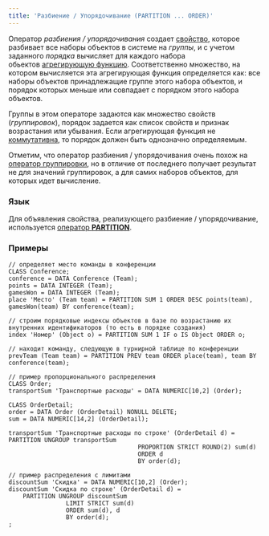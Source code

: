 ```yaml
---
title: 'Разбиение / Упорядочивание (PARTITION ... ORDER)'
---
```


Оператор *разбиения / упорядочивания* создает [свойство](Properties.md), которое разбивает все наборы объектов в системе на *группы*, и с учетом заданного *порядка* вычисляет для каждого набора обьектов [агрегирующую функцию](Set_operations.md#func). Соответственно множество, на котором вычисляется эта агрегирующая функция определяется как: все наборы объектов принадлежащие группе этого набора объектов, и порядок которых меньше или совпадает с порядком этого набора объектов. 

Группы в этом операторе задаются как множество свойств (*группировок*), порядок задается как список свойств и признак возрастания или убывания. Если агрегирующая функция не [коммутативна](Set_operations.md#commutative-broken), то порядок должен быть однозначно определяемым. 

Отметим, что оператор разбиения / упорядочивания очень похож на [оператор группировки](Grouping_GROUP_.md), но в отличие от последнего получает результат не для значений группировок, а для самих наборов объектов, для которых идет вычисление.

### Язык

Для объявления свойства, реализующего разбиение / упорядочивание, используется [оператор **PARTITION**](PARTITION_operator.md). 

### Примеры

```lsf
// определяет место команды в конференции
CLASS Conference;
conference = DATA Conference (Team);
points = DATA INTEGER (Team);
gamesWon = DATA INTEGER (Team);
place 'Место' (Team team) = PARTITION SUM 1 ORDER DESC points(team), gamesWon(team) BY conference(team);

// строим порядковые индексы объектов в базе по возрастанию их внутренних идентификаторов (то есть в порядке создания)
index 'Номер' (Object o) = PARTITION SUM 1 IF o IS Object ORDER o;

// находит команду, следующую в турнирной таблице по конференции
prevTeam (Team team) = PARTITION PREV team ORDER place(team), team BY conference(team);

// пример пропорционального распределения
CLASS Order;
transportSum 'Транспортные расходы' = DATA NUMERIC[10,2] (Order);

CLASS OrderDetail;
order = DATA Order (OrderDetail) NONULL DELETE;
sum = DATA NUMERIC[14,2] (OrderDetail);

transportSum 'Транспортные расходы по строке' (OrderDetail d) = PARTITION UNGROUP transportSum
                                    PROPORTION STRICT ROUND(2) sum(d)
                                    ORDER d
                                    BY order(d);

// пример распределения с лимитами
discountSum 'Скидка' = DATA NUMERIC[10,2] (Order);
discountSum 'Скидка по строке' (OrderDetail d) =
    PARTITION UNGROUP discountSum
                LIMIT STRICT sum(d)
                ORDER sum(d), d
                BY order(d);
;
```
